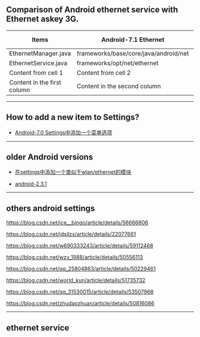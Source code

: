 

## Comparison of Android ethernet service with Ethernet askey 3G.

Items | Android-7.1 Ethernet | Askey-4.4 | 3G Dongle 
----- | ---------------- | --------- | ----------
EthernetManager.java | frameworks/base/core/java/android/net | framework/base/ethernet/java/android/net/ethernet
EthernetService.java | frameworks/opt/net/ethernet | frameworks/base/services/java/com/android/server
Content from cell 1 | Content from cell 2
Content in the first column | Content in the second column



-----------------------------------------------------










## How to add a new item to Settings?

* [Android-7.0 Settings中添加一个菜单选项](https://blog.csdn.net/qq_25804863/article/details/50229461)


-----------------------------------------------------


## older Android versions


* [在settings中添加一个类似于wlan/ethernet的模块](https://blog.csdn.net/ice__bingo/article/details/56666806)


* [android-2.3.1](https://blog.csdn.net/jdsjlzx/article/details/22077661)


-------------------------------------


## others android settings

https://blog.csdn.net/ice__bingo/article/details/56666806

https://blog.csdn.net/jdsjlzx/article/details/22077661

https://blog.csdn.net/w690333243/article/details/59112468

https://blog.csdn.net/wzy_1988/article/details/50556113

https://blog.csdn.net/qq_25804863/article/details/50229461

https://blog.csdn.net/world_kun/article/details/51735732

https://blog.csdn.net/qq_31530015/article/details/53507968

https://blog.csdn.net/zhudaozhuan/article/details/50816086

------------------------------------

## ethernet service




